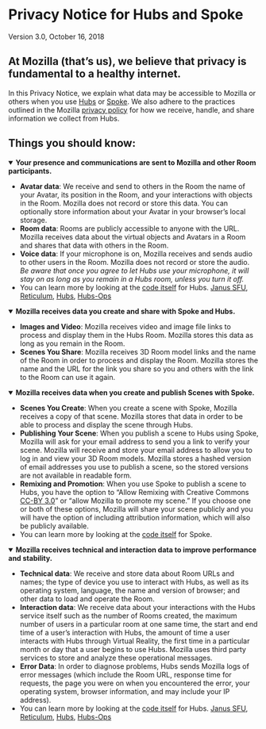 # Privacy Notice for Hubs and Spoke

Version 3.0, October 16, 2018

## At Mozilla (that’s us), we believe that privacy is fundamental to a healthy internet.

In this Privacy Notice, we explain what data may be accessible to Mozilla or others when you use [Hubs](https://hubs.mozilla.com) or [Spoke](https://hubs.mozilla.com/spoke). We also adhere to the practices outlined in the Mozilla [privacy policy](https://www.mozilla.org/en-US/privacy/) for how we receive, handle, and share information we collect from Hubs.

## Things you should know:

<details open>
  <summary>
    <strong>Your presence and communications are sent to Mozilla and other Room participants.</strong>
  </summary>

- **Avatar data**: We receive and send to others in the Room the name of your Avatar, its position in the Room, and your interactions with objects in the Room.  Mozilla does not record or store this data. You can optionally store information about your Avatar in your browser’s local storage.  
- **Room data**: Rooms are publicly accessible to anyone with the URL. Mozilla receives data about the virtual objects and Avatars in a Room and shares that data with others in the Room.   
- **Voice data**: If your microphone is on, Mozilla receives and sends audio to other users in the Room. Mozilla does not record or store the audio.  *Be aware that once you agree to let Hubs use your microphone, it will stay on as long as you remain in a Hubs room, unless you turn it off.*
- You can learn more by looking at the [code itself](https://github.com/mozilla/hubs) for Hubs. [Janus SFU](https://github.com/mozilla/janus-plugin-sfu), [Reticulum](https://github.com/mozilla/reticulum), [Hubs](https://github.com/mozilla/hubs), [Hubs-Ops](https://github.com/mozilla/hubs-ops)
</details>

<details open>
  <summary>
    <strong>Mozilla receives data you create and share with Spoke and Hubs.</strong>
  </summary>

- **Images and Video**: Mozilla receives video and image file links to process and display them in the Hubs Room. Mozilla stores this data as long as you remain in the Room. 
- **Scenes You Share**: Mozilla receives 3D Room model links and the name of the Room in order to process and display the Room. Mozilla stores the name and the URL for the link you share so you and others with the link to the Room can use it again. 

<details open>
  <summary>
    <strong>Mozilla receives data when you create and publish Scenes with Spoke.</strong>
  </summary>

- **Scenes You Create**: When you create a scene with Spoke, Mozilla receives a copy of that scene. Mozilla stores that data in order to be able to process and display the scene through Hubs.
- **Publishing Your Scene**: When you publish a scene to Hubs using Spoke, Mozilla will ask for your email address to send you a link to verify your scene. Mozilla will receive and store your email address to allow you to log in and view your 3D Room models. Mozilla stores a hashed version of email addresses you use to publish a scene, so the stored versions are not available in readable form.
- **Remixing and Promotion**: When you use Spoke to publish a scene to Hubs, you have the option to “Allow Remixing with Creative Commons [CC-BY 3.0](https://creativecommons.org/licenses/by/3.0/)” or “allow Mozilla to promote my scene.” If you choose one or both of these options, Mozilla will share your scene publicly and you will have the option of including attribution information, which will also be publicly available.
- You can learn more by looking at the [code itself](https://github.com/mozillareality/spoke) for Spoke. 
</details>

<details open>
  <summary>
    <strong>Mozilla receives technical and interaction data to improve performance and stability.</strong>
  </summary>

- **Technical data**: We receive and store data about Room URLs and names; the type of device you use to interact with Hubs, as well as its operating system, language, the name and version of browser; and other data to load and operate the Room. 
- **Interaction data**: We receive data about your interactions with the Hubs service itself such as the number of Rooms created, the maximum number of users in a particular room at one same time, the start and end time of a user’s interaction with Hubs, the amount of time a user interacts with Hubs through Virtual Reality, the first time in a particular month or day that a user begins to use Hubs. Mozilla uses third party services to store and analyze these operational messages. 
- **Error Data**: In order to diagnose problems, Hubs sends Mozilla logs of error messages (which include the Room URL, response time for requests, the page you were on when you encountered the error, your operating system, browser information, and may include your IP address). 
- You can learn more by looking at the [code itself](https://github.com/mozilla/hubs) for Hubs.  [Janus SFU](https://github.com/mozilla/janus-plugin-sfu), [Reticulum](https://github.com/mozilla/reticulum), [Hubs](https://github.com/mozilla/hubs), [Hubs-Ops](https://github.com/mozilla/hubs-ops)
</details>
